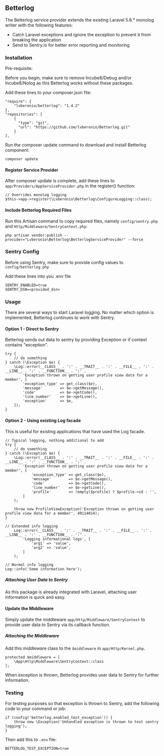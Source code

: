 ## Betterlog

The Betterlog service provider extends the existing Laravel 5.8.* monolog writer with the following features:

* Catch Laravel exceptions and ignore the exception to prevent it from breaking the application
* Send to Sentry.io for better error reporting and monitoring

### Installation

Pre-requisite:

Before you begin, make sure to remove Incube8/Debug and/or Incube8/Nolog as this Betterlog works without these packages.

Add these lines to your composer.json file:

```
"require": {
    "lvberonio/betterlog": "1.4.2"
},
"repositories": [
    {
      "type": "git",
      "url": "https://github.com/lvberonio/Betterlog.git"
    }
],
```

Run the composer update command to download and install Betterlog component:

```
composer update
```

#### Register Service Provider

After composer update is complete, add these lines to `app/Providers/AppServiceProvider.php` in the register() function:

```
// Overrides monolog logging
$this->app->register(\Lvberonio\Betterlog\ConfigureLogging::class);
```

#### Include Betterlog Required Files

Run this Artisan command to copy required files, namely `config/sentry.php` and `Http/Middleware/SentryContext.php`:

```
php artisan vendor:publish --provider="Lvberonio\Betterlog\BetterlogServiceProvider" --force
```

### Sentry Config

Before using Sentry, make sure to provide config values to `config/betterlog.php`

Add these lines into you .env file

```
SENTRY_ENABLED=true
SENTRY_DSN=<provided_dsn>
```

### Usage

There are several ways to start Laravel logging.
No matter which option is implemented, Betterlog continues to work with Sentry.

#### Option 1 - Direct to Sentry

Betterlog sends out data to sentry by providing Exception or if context contains "exception".

```
try {
    // do something
} catch (\Exception $e) {
    \Log::error(__CLASS__ . ':' . __TRAIT__ . ':' . __FILE__ . ':' . __LINE__ . ':' . __FUNCTION__ . ':' .
        'Exception thrown on getting user profile view data for a member', [
        'exception_type' => get_class($e),
        'message'        => $e->getMessage(),
        'code'           => $e->getCode(),
        'line_number'    => $e->getLine(),
        'exception'      => $e,
    ]);
}    
```

#### Option 2 - Using existing Log facade

This is useful for existing applications that have used the Log facade.

```
// Typical logging, nothing additional to add
try {
    // do something
} catch (\Exception $e) {
    \Log::error(__CLASS__ . ':' . __TRAIT__ . ':' . __FILE__ . ':' . __LINE__ . ':' . __FUNCTION__ . ':' .
        'Exception thrown on getting user profile view data for a member', [
            'exception_type' => get_class($e),
            'message'        => $e->getMessage(),
            'code'           => $e->getCode(),
            'line_number'    => $e->getLine(),
            'profile'        => !empty($profile) ? $profile->id : '',
        ]
    );
    
    throw new ProfileViewException('Exception thrown on getting user profile view data for a member', 40114014);
}

// Extended info logging
    Log::error(__CLASS__ . ':' . __TRAIT__ . ':' . __FILE__ . ':' . __LINE__ . ':' . __FUNCTION__ . ':' .
        'Logging informational logs', [
            'arg1' => 'value',
            'arg2' => 'value',
        ]
    );
    
// Normal info logging
Log::info('Some information here');
```

##### Attaching User Data to Sentry

As this package is already integrated with Laravel, attaching user information is quick and easy.

#### Update the Middleware

Simply update the middleware `app/Http/Middleware/SentryContext` to provide user data to Sentry via its callback function.

##### Attaching the Middleware

Add this middleware class to the `$middleware` in `app/Http/Kernel.php`.

```
protected $middleware = [
    \App\Http\Middleware\SentryContext::class
];
```

When exception is thrown, Betterlog provides user data to Sentry for further information.

### Testing

For testing purposes so that exception is thrown to Sentry, add the following code to your command or job:
```
if (config('betterlog.enabled_test_exception')) {
    throw new \Exception('Unhandled exception is thrown to test sentry logging');
}
```

Then add this to `.env` file:
```
BETTERLOG_TEST_EXCEPTION=true
```